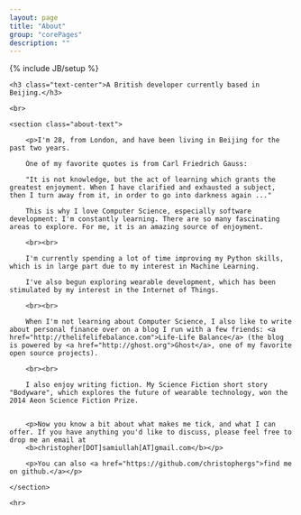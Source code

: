 ```yaml
---
layout: page
title: "About"
group: "corePages"
description: ""
---
```

{% include JB/setup %}


<div class="col-xs-12">

	<h3 class="text-center">A British developer currently based in Beijing.</h3>

	<br>

	<section class="about-text">

		<p>I'm 28, from London, and have been living in Beijing for the past two years.

		One of my favorite quotes is from Carl Friedrich Gauss:

		"It is not knowledge, but the act of learning which grants the greatest enjoyment. When I have clarified and exhausted a subject, then I turn away from it, in order to go into darkness again ..."

		This is why I love Computer Science, especially software development: I'm constantly learning. There are so many fascinating areas to explore. For me, it is an amazing source of enjoyment. 

		<br><br>

		I'm currently spending a lot of time improving my Python skills, which is in large part due to my interest in Machine Learning. 

		I've also begun exploring wearable development, which has been stimulated by my interest in the Internet of Things. 

		<br><br>

		When I'm not learning about Computer Science, I also like to write about personal finance over on a blog I run with a few friends: <a href="http://thelifelifebalance.com">Life-Life Balance</a> (the blog is powered by <a href="http://ghost.org">Ghost</a>, one of my favorite open source projects). 

		<br><br>

		I also enjoy writing fiction. My Science Fiction short story "Bodyware", which explores the future of wearable technology, won the 2014 Aeon Science Fiction Prize. 


		<p>Now you know a bit about what makes me tick, and what I can offer. If you have anything you'd like to discuss, please feel free to drop me an email at 
		<b>christopher[DOT]samiullah[AT]gmail.com</b></p>

		<p>You can also <a href="https://github.com/christophergs">find me on github.</a></p>

	</section>

	<hr>

</div>





